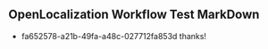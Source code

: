 ## OpenLocalization Workflow Test MarkDown
* fa652578-a21b-49fa-a48c-027712fa853d thanks!

<!--HONumber=Jul16_HO2-->


